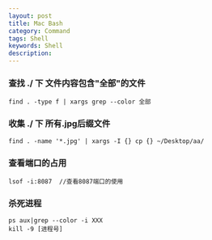 ```yaml
---  
layout: post  
title: Mac Bash  
category: Command  
tags: Shell  
keywords: Shell  
description: 
---  
```


### 查找 ./ 下 文件内容包含"全部"的文件  
    find . -type f | xargs grep --color 全部  

### 收集 ./ 下 所有.jpg后缀文件  
    find . -name '*.jpg' | xargs -I {} cp {} ~/Desktop/aa/  

### 查看端口的占用  
    lsof -i:8087  //查看8087端口的使用  

### 杀死进程  
    ps aux|grep --color -i XXX  
    kill -9 [进程号]  

